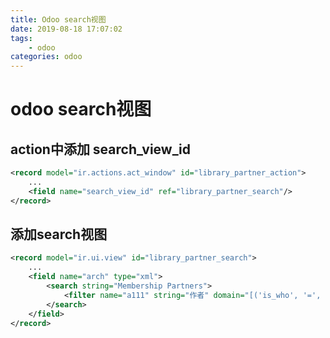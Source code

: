 ```yaml
---
title: Odoo search视图
date: 2019-08-18 17:07:02
tags:
    - odoo
categories: odoo
---
```


# odoo search视图

## action中添加 search_view_id

```xml
<record model="ir.actions.act_window" id="library_partner_action">
    ...
    <field name="search_view_id" ref="library_partner_search"/>
</record>
```
## 添加search视图

```xml
<record model="ir.ui.view" id="library_partner_search">
    ...
    <field name="arch" type="xml">
        <search string="Membership Partners">
            <filter name="a111" string="作者" domain="[('is_who', '=', 1)]"/>
        </search>
    </field>
</record>
```